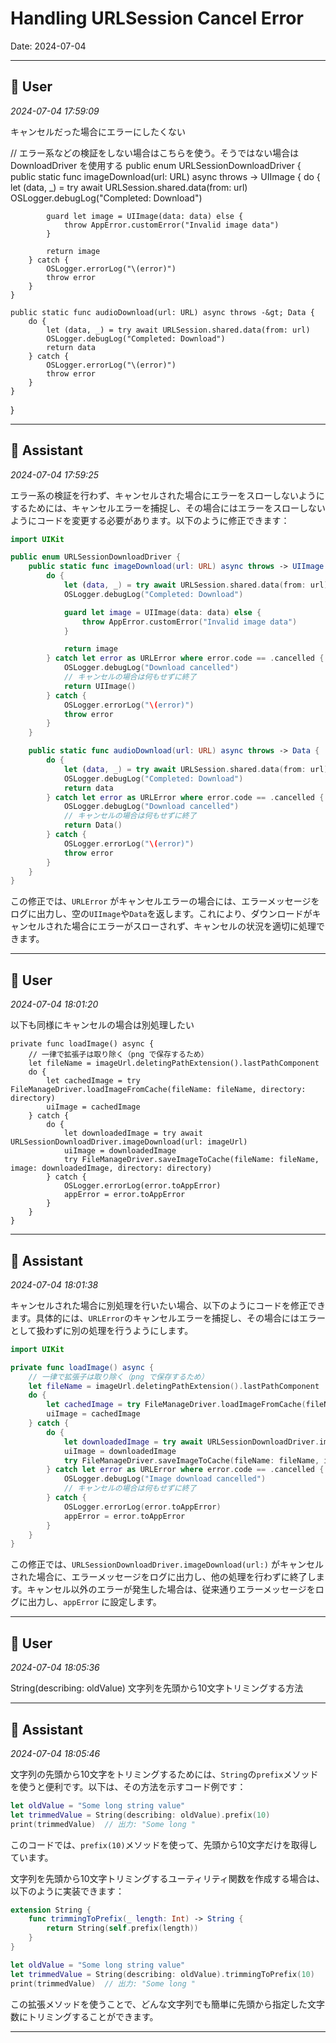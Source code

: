 # Handling URLSession Cancel Error

Date: 2024-07-04

---

## 👤 User
*2024-07-04 17:59:09*

キャンセルだった場合にエラーにしたくない

// エラー系などの検証をしない場合はこちらを使う。そうではない場合は DownloadDriver を使用する
public enum URLSessionDownloadDriver {
    public static func imageDownload(url: URL) async throws -&gt; UIImage {
        do {
            let (data, _) = try await URLSession.shared.data(from: url)
            OSLogger.debugLog("Completed: Download")

            guard let image = UIImage(data: data) else {
                throw AppError.customError("Invalid image data")
            }

            return image
        } catch {
            OSLogger.errorLog("\(error)")
            throw error
        }
    }

    public static func audioDownload(url: URL) async throws -&gt; Data {
        do {
            let (data, _) = try await URLSession.shared.data(from: url)
            OSLogger.debugLog("Completed: Download")
            return data
        } catch {
            OSLogger.errorLog("\(error)")
            throw error
        }
    }
}

---

## 🤖 Assistant
*2024-07-04 17:59:25*

エラー系の検証を行わず、キャンセルされた場合にエラーをスローしないようにするためには、キャンセルエラーを捕捉し、その場合にはエラーをスローしないようにコードを変更する必要があります。以下のように修正できます：

```swift
import UIKit

public enum URLSessionDownloadDriver {
    public static func imageDownload(url: URL) async throws -> UIImage {
        do {
            let (data, _) = try await URLSession.shared.data(from: url)
            OSLogger.debugLog("Completed: Download")

            guard let image = UIImage(data: data) else {
                throw AppError.customError("Invalid image data")
            }

            return image
        } catch let error as URLError where error.code == .cancelled {
            OSLogger.debugLog("Download cancelled")
            // キャンセルの場合は何もせずに終了
            return UIImage()
        } catch {
            OSLogger.errorLog("\(error)")
            throw error
        }
    }

    public static func audioDownload(url: URL) async throws -> Data {
        do {
            let (data, _) = try await URLSession.shared.data(from: url)
            OSLogger.debugLog("Completed: Download")
            return data
        } catch let error as URLError where error.code == .cancelled {
            OSLogger.debugLog("Download cancelled")
            // キャンセルの場合は何もせずに終了
            return Data()
        } catch {
            OSLogger.errorLog("\(error)")
            throw error
        }
    }
}
```

この修正では、`URLError` がキャンセルエラーの場合には、エラーメッセージをログに出力し、空の`UIImage`や`Data`を返します。これにより、ダウンロードがキャンセルされた場合にエラーがスローされず、キャンセルの状況を適切に処理できます。

---

## 👤 User
*2024-07-04 18:01:20*

以下も同様にキャンセルの場合は別処理したい

    private func loadImage() async {
        // 一律で拡張子は取り除く（png で保存するため）
        let fileName = imageUrl.deletingPathExtension().lastPathComponent
        do {
            let cachedImage = try FileManageDriver.loadImageFromCache(fileName: fileName, directory: directory)
            uiImage = cachedImage
        } catch {
            do {
                let downloadedImage = try await URLSessionDownloadDriver.imageDownload(url: imageUrl)
                uiImage = downloadedImage
                try FileManageDriver.saveImageToCache(fileName: fileName, image: downloadedImage, directory: directory)
            } catch {
                OSLogger.errorLog(error.toAppError)
                appError = error.toAppError
            }
        }
    }

---

## 🤖 Assistant
*2024-07-04 18:01:38*

キャンセルされた場合に別処理を行いたい場合、以下のようにコードを修正できます。具体的には、`URLError`のキャンセルエラーを捕捉し、その場合にはエラーとして扱わずに別の処理を行うようにします。

```swift
import UIKit

private func loadImage() async {
    // 一律で拡張子は取り除く（png で保存するため）
    let fileName = imageUrl.deletingPathExtension().lastPathComponent
    do {
        let cachedImage = try FileManageDriver.loadImageFromCache(fileName: fileName, directory: directory)
        uiImage = cachedImage
    } catch {
        do {
            let downloadedImage = try await URLSessionDownloadDriver.imageDownload(url: imageUrl)
            uiImage = downloadedImage
            try FileManageDriver.saveImageToCache(fileName: fileName, image: downloadedImage, directory: directory)
        } catch let error as URLError where error.code == .cancelled {
            OSLogger.debugLog("Image download cancelled")
            // キャンセルの場合は何もせずに終了
        } catch {
            OSLogger.errorLog(error.toAppError)
            appError = error.toAppError
        }
    }
}
```

この修正では、`URLSessionDownloadDriver.imageDownload(url:)` がキャンセルされた場合に、エラーメッセージをログに出力し、他の処理を行わずに終了します。キャンセル以外のエラーが発生した場合は、従来通りエラーメッセージをログに出力し、`appError` に設定します。

---

## 👤 User
*2024-07-04 18:05:36*

String(describing: oldValue) 文字列を先頭から10文字トリミングする方法

---

## 🤖 Assistant
*2024-07-04 18:05:46*

文字列の先頭から10文字をトリミングするためには、`String`の`prefix`メソッドを使うと便利です。以下は、その方法を示すコード例です：

```swift
let oldValue = "Some long string value"
let trimmedValue = String(describing: oldValue).prefix(10)
print(trimmedValue)  // 出力: "Some long "
```

このコードでは、`prefix(10)`メソッドを使って、先頭から10文字だけを取得しています。

文字列を先頭から10文字トリミングするユーティリティ関数を作成する場合は、以下のように実装できます：

```swift
extension String {
    func trimmingToPrefix(_ length: Int) -> String {
        return String(self.prefix(length))
    }
}

let oldValue = "Some long string value"
let trimmedValue = String(describing: oldValue).trimmingToPrefix(10)
print(trimmedValue)  // 出力: "Some long "
```

この拡張メソッドを使うことで、どんな文字列でも簡単に先頭から指定した文字数にトリミングすることができます。

---

